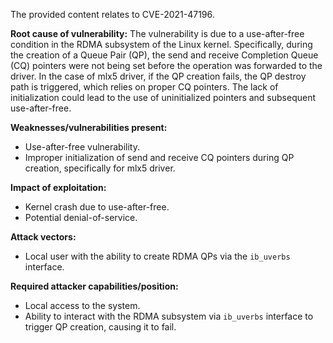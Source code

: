 The provided content relates to CVE-2021-47196.

**Root cause of vulnerability:**
The vulnerability is due to a use-after-free condition in the RDMA subsystem of the Linux kernel. Specifically, during the creation of a Queue Pair (QP), the send and receive Completion Queue (CQ) pointers were not being set before the operation was forwarded to the driver. In the case of mlx5 driver, if the QP creation fails, the QP destroy path is triggered, which relies on proper CQ pointers. The lack of initialization could lead to the use of uninitialized pointers and subsequent use-after-free.

**Weaknesses/vulnerabilities present:**
- Use-after-free vulnerability.
- Improper initialization of send and receive CQ pointers during QP creation, specifically for mlx5 driver.

**Impact of exploitation:**
- Kernel crash due to use-after-free.
- Potential denial-of-service.

**Attack vectors:**
- Local user with the ability to create RDMA QPs via the `ib_uverbs` interface.

**Required attacker capabilities/position:**
- Local access to the system.
- Ability to interact with the RDMA subsystem via `ib_uverbs` interface to trigger QP creation, causing it to fail.